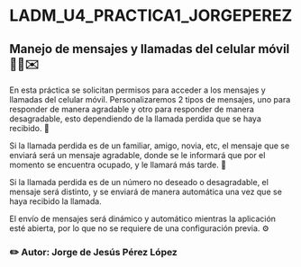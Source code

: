 # LADM_U4_PRACTICA1_JORGEPEREZ

## Manejo de mensajes y llamadas del celular móvil 📱📴✉️

En esta práctica se solicitan permisos para acceder a los mensajes y llamadas del celular móvil. Personalizaremos 2 tipos de mensajes, uno para responder de manera agradable y otro para responder de manera desagradable, esto dependiendo de la llamada perdida que se haya recibido. 📄

Si la llamada perdida es de un familiar, amigo, novia, etc, el mensaje que se enviará será un mensaje agradable, donde se le informará que por el momento se encuentra ocupado, y le llamará más tarde. 📲

Si la llamada perdida es de un número no deseado o desagradable, el mensaje será distinto, y se enviará de manera automática una vez que se haya recibido la llamada.

El envío de mensajes será dinámico y automático mientras la aplicación esté abierta, por lo que no se requiere de una configuración previa. ⚙️

### ✏️ Autor: Jorge de Jesús Pérez López
